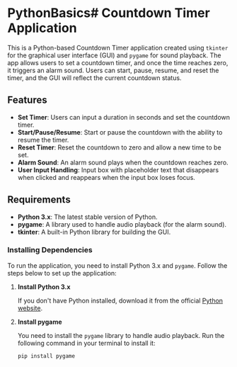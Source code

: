 # PythonBasics# Countdown Timer Application

This is a Python-based Countdown Timer application created using `tkinter` for the graphical user interface (GUI) and `pygame` for sound playback. The app allows users to set a countdown timer, and once the time reaches zero, it triggers an alarm sound. Users can start, pause, resume, and reset the timer, and the GUI will reflect the current countdown status.

## Features

- **Set Timer**: Users can input a duration in seconds and set the countdown timer.
- **Start/Pause/Resume**: Start or pause the countdown with the ability to resume the timer.
- **Reset Timer**: Reset the countdown to zero and allow a new time to be set.
- **Alarm Sound**: An alarm sound plays when the countdown reaches zero.
- **User Input Handling**: Input box with placeholder text that disappears when clicked and reappears when the input box loses focus.

## Requirements

- **Python 3.x**: The latest stable version of Python.
- **pygame**: A library used to handle audio playback (for the alarm sound).
- **tkinter**: A built-in Python library for building the GUI.

### Installing Dependencies

To run the application, you need to install Python 3.x and `pygame`. Follow the steps below to set up the application:

1. **Install Python 3.x**

   If you don't have Python installed, download it from the official [Python website](https://www.python.org/downloads/).

2. **Install pygame**

   You need to install the `pygame` library to handle audio playback. Run the following command in your terminal to install it:

   ```bash
   pip install pygame
